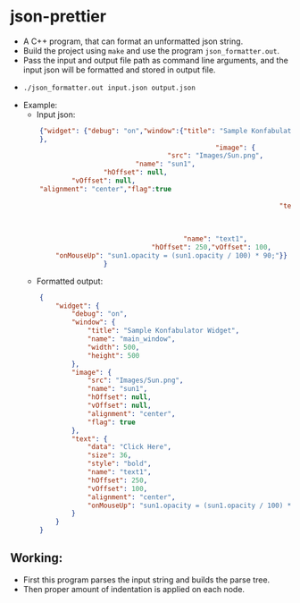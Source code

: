# json-prettier
- A C++ program, that can format an unformatted json string.
- Build the project using `make` and use the program `json_formatter.out`.
- Pass the input and output file path as command line arguments, and the input json will be formatted and stored in output file.
- 
    ```bash
    ./json_formatter.out input.json output.json 
    ```
- Example:
    - Input json:
    ```JSON
        {"widget": {"debug": "on","window":{"title": "Sample Konfabulator Widget", "name": "main_window", "width": 500, "height": 500
        },
                                                    "image": { 
                                        "src": "Images/Sun.png",
                                "name": "sun1",
                        "hOffset": null,
                "vOffset": null,
        "alignment": "center","flag":true
                                                                            },
                                                                    "text": {
                                                                                    "data": "Click Here",
                                                                                                        "size": 36,
                                                                                                        "style": "bold",
                                            "name": "text1",
                                    "hOffset": 250,"vOffset": 100,                      "alignment": "center",
            "onMouseUp": "sun1.opacity = (sun1.opacity / 100) * 90;"}}
                        }           
    ```
    - Formatted output:
    ```JSON
        {
            "widget": {
                "debug": "on",
                "window": {
                    "title": "Sample Konfabulator Widget",
                    "name": "main_window",
                    "width": 500,
                    "height": 500
                },
                "image": {
                    "src": "Images/Sun.png",
                    "name": "sun1",
                    "hOffset": null,
                    "vOffset": null,
                    "alignment": "center",
                    "flag": true
                },
                "text": {
                    "data": "Click Here",
                    "size": 36,
                    "style": "bold",
                    "name": "text1",
                    "hOffset": 250,
                    "vOffset": 100,
                    "alignment": "center",
                    "onMouseUp": "sun1.opacity = (sun1.opacity / 100) * 90;"
                }
            }
        }        
    ```

## Working:
- First this program parses the input string and builds the parse tree.
- Then proper amount of indentation is applied on each node.
